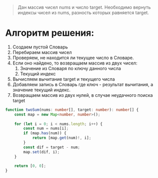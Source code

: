> Дан массив чисел nums и число target. Необходимо вернуть индексы чисел из nums, разность которых равняется target.

# Алгоритм решения:
1. Создаем пустой Словарь
2. Перебираем массив чисел
3. Проверяем, не находится ли текущее число в Словаре.
4. Если оно найдено, то возвращаем массив из двух чисел:
	1. Значение из Словаря по ключу данного числа
	2. Текущий индекс
5. Вычисляем вычитание target и текущего числа
6. Добавляем запись в Словарь где ключ - результат вычитания, а значение текущий индекс.
7. Возвращаем массив из двух нулей, в случае неудачного поиска target
```ts
function twoSum(nums: number[], target: number): number[] {
    const map = new Map<number, number>();
	
    for (let i = 0; i < nums.length; i++) {
        const num = nums[i];
        if (map.has(num)) {
            return [map.get(num)!, i];
        }
        const dif = target - num;
        map.set(dif, i);
    }
	
    return [0, 0];
}
```